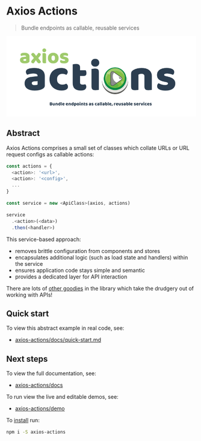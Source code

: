 # Axios Actions

> Bundle endpoints as callable, reusable services

<p align="center"><a href="res/README.md"><img src="res/logo-text.png" /></a></p>

## Abstract

Axios Actions comprises a small set of classes which collate URLs or URL request configs as callable actions:

```js
const actions = {
  <action>: '<url>',
  <action>: '<config>',
  ...
}
```
```js
const service = new <ApiClass>(axios, actions)
```
```js
service
  .<action>(<data>)
  .then(<handler>)
```

This service-based approach:

- removes brittle configuration from components and stores
- encapsulates additional logic (such as load state and handlers) within the service
- ensures application code stays simple and semantic
- provides a dedicated layer for API interaction

There are lots of [other goodies](docs/tips.md) in the library which take the drudgery out of working with APIs!

## Quick start

To view this abstract example in real code, see:

- [axios-actions/docs/quick-start.md](docs/quick-start.md)

## Next steps

To view the full documentation, see:

- [axios-actions/docs](docs)

To run view the live and editable demos, see:

- [axios-actions/demo](demo)


To [install](https://www.npmjs.com/package/axios-actions) run:

```bash
npm i -S axios-actions
```
